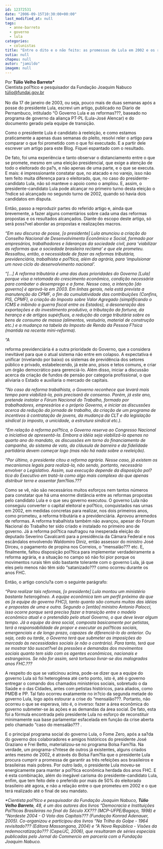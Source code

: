 ```yaml
---
id: 12372531
date: "2006-09-15T10:30:00+00:00"
last_modified_at: null
tags:
  - anne-barreto
  - governo
  - lula
categories:
  - colunistas
title: "Entre o dito e o não feito: as promessas de Lula em 2002 e os resultados alcançados em quatro anos de governo (Túlio Velho Barreto)"
sutia: null
chapeu: null
autor: "jamildo"
imagem: null
---
```

<p>Por <strong>T&uacute;lio Velho Barreto*</strong><br />Cientista pol?tico e pesquisador da Funda&ccedil;&atilde;o Joaquim Nabuco<br /><a href="#">t&uacute;lio@fundaj.gov.br</a> <br /><br />No dia 17 de janeiro de 2003, ou seja, pouco mais de duas semanas ap&oacute;s a posse do presidente Lula, escrevi um artigo, publicado no Diario de Pernambuco, intitulado &ldquo;O Governo Lula e as reformas???, baseado no programa de governo da alian&ccedil;a PT-PL (Lula-Jos&eacute; Alencar) e do documento gerado pela equipe de transi&ccedil;&atilde;o.</p>
<p>Como o presidente Lula &eacute; candidato &agrave; reelei&ccedil;&atilde;o, e como estamos praticamente a apenas duas semanas do pleito, resolvi reler o artigo para comparar o que foi prometido com o que foi executado. E a partir dele escrever um artigo para este Blog. Fiquei espantado com o resultado.</p>
<p>De fato, foi uma experi&ecirc;ncia e tanto observar o distanciamento entre o que se promete, mesmo em uma elei&ccedil;&atilde;o presidencial, que exige a aten&ccedil;&atilde;o de todo o eleitorado do pa?s, e n&atilde;o apenas de uma parte, e o que se executa. E mais: &eacute; impressionante constatar que, no atacado e no varejo, isso n&atilde;o tem feito muita diferen&ccedil;a para o eleitorado, que, no caso do presidente-candidato Lula, n&atilde;o s&oacute; manteve o apoio como o ampliou. E, assim, o presidente-candidato Lula pode alcan&ccedil;ar no primeiro turno desta elei&ccedil;&atilde;o o ?ndice s&oacute; alcan&ccedil;ado no segundo turno de 2002, quando s&oacute; havia dois candidatos em disputa.</p>
<p>Ent&atilde;o, passo a reproduzir partes do referido artigo e, ainda que brevemente, a fazer alguns coment&aacute;rios sobre cada uma das reformas propostas e os resultados alcan&ccedil;ados. Diante do escopo deste artigo, s&oacute; ser&aacute; poss?vel abordar as propostas e realiza&ccedil;&otilde;es macros.</p>
<p><em>&ldquo;Em seu discurso de posse, [o presidente] Lula anunciou a cria&ccedil;&atilde;o do Conselho Nacional de Desenvolvimento Econ&ocirc;mico e Social, formado por empres&aacute;rios, trabalhadores e lideran&ccedil;as da sociedade civil, para &lsquo;viabilizar as reformas que a sociedade brasileira reclama&rsquo; e que ele prometeu. Ressaltou, ent&atilde;o, a necessidade de fazer as reformas tribut&aacute;ria, previdenci&aacute;ria, trabalhista e pol?tica, al&eacute;m da agr&aacute;ria, para &lsquo;impulsionar um novo ciclo do desenvolvimento nacional&rsquo;. </em></p>
<p><em>&ldquo;[...] A reforma tribut&aacute;ria &eacute; uma das duas prioridades do Governo [Lula] porque visa a retomada do crescimento econ&ocirc;mico, condi&ccedil;&atilde;o necess&aacute;ria para combater o desemprego e a fome. Nesse caso, a inten&ccedil;&atilde;o [do governo] &eacute; aprov&aacute;-la em 2003. Em linhas gerais, nela est&aacute; prevista a manuten&ccedil;&atilde;o da CPMF, o fim da cumulatividade das contribui&ccedil;&otilde;es (Confins, PIS, CPMF), a cria&ccedil;&atilde;o do Imposto sobre Valor Agregado (simplificando o ICMS e inibindo a guerra fiscal entre os Estados), a desonera&ccedil;&atilde;o das exporta&ccedil;&otilde;es e do investimento produtivo, a tributa&ccedil;&atilde;o da fortuna, da heran&ccedil;a e de artigos sup&eacute;rfluos, a redu&ccedil;&atilde;o da carga tribut&aacute;ria sobre os bens de consumo de massa (alimentos, vestu&aacute;rio, material de constru&ccedil;&atilde;o etc.) e a mudan&ccedil;a na tabela do Imposto de Renda da Pessoa F?sica (mantida na recente mini-reforma).</em></p>
<p><em>&ldquo;A</em></p>
<p>reforma previdenci&aacute;ria &eacute; a outra prioridade do Governo, que a considera inevit&aacute;vel para que o atual sistema n&atilde;o entre em colapso. A expectativa &eacute; unificar (nivelando por baixo) os sistemas de previd&ecirc;ncia dos setores p&uacute;blico e privado, estabelecendo, j&aacute; este ano, pisos e tetos comuns, e criar um &oacute;rg&atilde;o democr&aacute;tico para gerenci&aacute;-lo. Al&eacute;m disso, iniciar a discuss&atilde;o acerca da cria&ccedil;&atilde;o de fundos de pens&atilde;o por categoria profissional, o que aliviaria o Estado e auxiliaria o mercado de capitais.</p>
<p><em>&ldquo;No caso da reforma trabalhista, o Governo reconhece que levar&aacute; mais tempo para viabiliz&aacute;-la, pois precisar&aacute; de consenso. Por&eacute;m, j&aacute; este ano, pretende instalar o F&oacute;rum Nacional do Trabalho, formado por trabalhadores, empres&aacute;rios e o pr&oacute;prio Governo, e iniciar as discuss&otilde;es acerca da redu&ccedil;&atilde;o da jornada de trabalho, da cria&ccedil;&atilde;o de um programa de incentivos &agrave; contrata&ccedil;&atilde;o de jovens, da mudan&ccedil;a da CLT e da legisla&ccedil;&atilde;o sindical (o imposto, a unicidade, a estrutura sindical etc.).</em></p>
<p><em>&ldquo;Em rela&ccedil;&atilde;o &agrave; reforma pol?tica, o Governo reserva ao Congresso Nacional a iniciativa de apresent&aacute;-la. Embora a id&eacute;ia seja viabiliz&aacute;-la apenas no quarto ano do mandato, as discuss&otilde;es em torno do financiamento de campanha, do sistema de voto, da cl&aacute;usula de barreira e da fidelidade partid&aacute;ria devem come&ccedil;ar logo (mas n&atilde;o h&aacute; nada sobre a reelei&ccedil;&atilde;o).</em></p>
<p><em>&ldquo;Por &uacute;ltimo, o presidente citou a reforma agr&aacute;ria. Nesse caso, j&aacute; existem os mecanismos legais para realiz&aacute;-la, n&atilde;o sendo, portanto, necess&aacute;rio envolver o Legislativo. Assim, sua execu&ccedil;&atilde;o depende da disposi&ccedil;&atilde;o pol?tica do Executivo em trat&aacute;-la como algo mais complexo do que apenas distribuir terra e assentar fam?lias.???</em></p>
<p>Como se v&ecirc;, n&atilde;o s&atilde;o necess&aacute;rios muitos esfor&ccedil;os nem tantos n&uacute;meros para constatar que h&aacute; uma enorme dist&acirc;ncia entre as reformas propostas pelo candidato Lula e o que seu governo executou. O governo Lula n&atilde;o conseguiu converter o capital eleitoral e pol?tico, conquistados nas urnas em 2002, em medidas concretas para realizar, nos dois primeiros anos, como prometeu, a reforma tribut&aacute;ria e a previdenci&aacute;ria. Aprovou arremedos de reformas. A reforma trabalhista tamb&eacute;m n&atilde;o avan&ccedil;ou, apesar do F&oacute;rum Nacional do Trabalho ter sido criado e instalado no primeiro ano de governo. J&aacute; a reforma pol?tica naufragou na inesperada elei&ccedil;&atilde;o do deputado Severino Cavalcanti para a presid&ecirc;ncia da C&acirc;mara Federal e nos esc&acirc;ndalos envolvendo Waldomiro Diniz, ent&atilde;o assessor do ministro Jos&eacute; Dirceu, o pagamento de propina nos Correios, o &ldquo;mensal&atilde;o??? etc. E, finalmente, faltou disposi&ccedil;&atilde;o pol?tica para implementar verdadeiramente a reforma agr&aacute;ria, e a situa&ccedil;&atilde;o no campo s&oacute; n&atilde;o foi pior porque os movimentos rurais t&ecirc;m sido bastante tolerante com o governo Lula, j&aacute; que eles pelo menos n&atilde;o t&ecirc;m sido &ldquo;satanizado??? como ocorreu durante os anos FHC.</p>
<p>Ent&atilde;o, o artigo conclu?a com o seguinte par&aacute;grafo:</p>
<p><em>&ldquo;Para realizar tais reformas, [o presidente] Lula montou um minist&eacute;rio bastante heterog&ecirc;neo. A equipe econ&ocirc;mica tem um perfil pr&oacute;ximo da que as [a equipe do governo FHC]i, tanto quanto s&atilde;o comuns muitas das id&eacute;ias e propostas de uma e outra. Segundo o [ent&atilde;o] ministro Antonio Palocci, isso ocorre porque ser&aacute; preciso fazer a transi&ccedil;&atilde;o entre o modelo econ&ocirc;mico atual e o pretendido pelo atual Governo, o que deve levar algum tempo. J&aacute; a equipe da &aacute;rea social, composta basicamente por petistas, ter&aacute; a responsabilidade de propor e executar as pol?ticas sociais, emergenciais e de longo prazo, capazes de diferenci&aacute;-lo do anterior. Ou seja, cedo ou tarde, o Governo ter&aacute; que submeter as imposi&ccedil;&otilde;es do mercado &agrave;s necessidades sociais (e n&atilde;o o contr&aacute;rio). Para tanto, ter&aacute; que se mostrar t&atilde;o suscet?vel &agrave;s press&otilde;es e demandas dos movimentos sociais quanto tem sido com os agentes econ&ocirc;micos, nacionais e estrangeiros. Se n&atilde;o for assim, ser&aacute; tortuoso livrar-se dos malogrados anos FHC.???</em></p>
<p>A respeito do que se vaticinou acima, pode-se dizer que a equipe do governo Lula s&oacute; foi heterog&ecirc;nea at&eacute; certo ponto, isto &eacute;, at&eacute; o governo entregar o comando dos chamados minist&eacute;rios sociais, sobretudo o da Sa&uacute;de e o das Cidades, antes com petistas hist&oacute;ricos, para aliados, como PMDB e PP. Tal fato ocorreu exatamente no in?cio da segunda metade do governo Lula, logo ap&oacute;s estourar a crise do &ldquo;mensal&atilde;o???. Portanto, n&atilde;o ocorreu o que se esperava, isto &eacute;, o inverso: fazer a &aacute;rea econ&ocirc;mica do governo submeter-se &agrave;s a&ccedil;&otilde;es e as demandas da &aacute;rea social. De fato, esta foi a f&oacute;rmula encontrada pelo presidente Lula no esfor&ccedil;o de reconstituir minimamente sua base parlamentar esfacelada em fun&ccedil;&atilde;o da crise aberta pelo chamado &ldquo;caso do mensal&atilde;o??? .</p>
<p>E o principal programa social do governo Lula, o Fome Zero, ap&oacute;s a sa?da do governo dos colaboradores e amigos hist&oacute;ricos do presidente Jos&eacute; Graziano e Frei Betto, materializou-se no programa Bolsa Fam?lia. Na verdade, um programa-s?ntese de outros j&aacute; existentes, alguns criados antes mesmo de 2002, &eacute; atrav&eacute;s do Bolsa Fam?lia que o presidente Lula procura cumprir a promessa de garantir as tr&ecirc;s refei&ccedil;&otilde;es aos brasileiros e brasileiras mais pobres. Por outro lado, o presidente Lula moveu-se energicamente para manter a pol?tica econ&ocirc;mica herdada dos anos FHC. E &eacute; esta combina&ccedil;&atilde;o, al&eacute;m do ineg&aacute;vel carisma do presidente-candidato Lula, enfim, que tem feito dele o preferido por mais de 50% do eleitorado brasileiro at&eacute; agora, e n&atilde;o a rela&ccedil;&atilde;o entre o que prometeu em 2002 e o que ter&aacute; realizado at&eacute; o final de seu mandato.</p>
<p><em>*Cientista pol?tico e pesquisador da Funda&ccedil;&atilde;o Joaquim Nabuco, <strong>T&uacute;lio Velho Barreto</strong>, 48, &eacute; um dos autores dos livros &ldquo;Democracia e Institui&ccedil;&otilde;es Pol?ticas Brasileiras no final do S&eacute;culo XX??? (MCP-UFPE/Baga&ccedil;o, 1998) e &ldquo;Nordeste 2004 - O Voto das Capitais??? (Funda&ccedil;&atilde;o Konrad Adenauer, 2005). Co-organizou e participou dos livros &ldquo;Na Trilha do Golpe - 1964 revisitado??? (Editora Massangana, 2004) e &ldquo;A Nova Rep&uacute;blica - Vis&otilde;es da redemocratiza&ccedil;&atilde;o??? (Cepe/JC, 2006), que resultaram de s&eacute;ries especiais publicadas pelo Jornal do Commercio em parceria com a Funda&ccedil;&atilde;o Joaquim Nabuco.</em></p>
